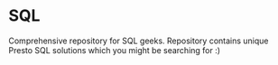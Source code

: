 # SQL
Comprehensive repository for SQL geeks.
Repository contains unique Presto SQL solutions which you might be searching for :)

